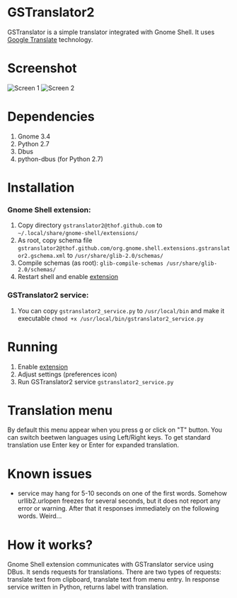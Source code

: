 GSTranslator2
=============

GSTranslator is a simple translator integrated with Gnome Shell. It uses [Google Translate](http://translate.google.com/) technology.

Screenshot
==========
![Screen 1](https://dl.dropbox.com/u/1050707/gstranslator/gstrans2_1.png)
![Screen 2](https://dl.dropbox.com/u/1050707/gstranslator/gstrans2_2.png)


Dependencies
============
1. Gnome 3.4
2. Python 2.7
3. Dbus
4. python-dbus (for Python 2.7)

Installation
============
### Gnome Shell extension:
1. Copy directory `gstranslator2@thof.github.com` to `~/.local/share/gnome-shell/extensions/`
2. As root, copy schema file `gstranslator2@thof.github.com/org.gnome.shell.extensions.gstranslator2.gschema.xml` to `/usr/share/glib-2.0/schemas/`
3. Compile schemas (as root): `glib-compile-schemas /usr/share/glib-2.0/schemas/`
4. Restart shell and enable [extension](https://extensions.gnome.org/local/)
### GSTranslator2 service:
1. You can copy `gstranslator2_service.py` to `/usr/local/bin` and make it executable `chmod +x /usr/local/bin/gstranslator2_service.py`

Running
=======
1. Enable [extension](https://extensions.gnome.org/local/)
2. Adjust settings (preferences icon)
3. Run GSTranslator2 service `gstranslator2_service.py`

Translation menu
================
By default this menu appear when you press <Super>g or click on "T" button. You can switch beetwen languages using <Control>Left/<Control>Right keys. To get standard 
translation use Enter key or <Shift>Enter for expanded translation.

Known issues
============
- service may hang for 5-10 seconds on one of the first words. Somehow urllib2.urlopen freezes for several seconds, but it does not report any error or warning. After that 
it responses immediately on the following words. Weird...

How it works?
=============
Gnome Shell extension communicates with GSTranslator service using DBus. It sends requests for translations. There are two types of requests: translate text from clipboard, 
translate text from menu entry. In response service written in Python, returns label with translation.

